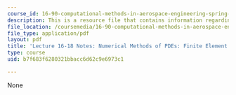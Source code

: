 ```yaml
---
course_id: 16-90-computational-methods-in-aerospace-engineering-spring-2014
description: This is a resource file that contains information regarding lecture 16-18.
file_location: /coursemedia/16-90-computational-methods-in-aerospace-engineering-spring-2014/b7f683f6280321bbacc6d62c9e6973c1_MIT16_90S14_Lecture16-18.pdf
file_type: application/pdf
layout: pdf
title: 'Lecture 16-18 Notes: Numerical Methods of PDEs: Finite Element Method'
type: course
uid: b7f683f6280321bbacc6d62c9e6973c1

---
```

None